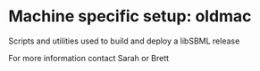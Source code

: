 # Machine specific setup: oldmac
Scripts and utilities used to build and deploy a libSBML release

For more information contact Sarah or Brett
